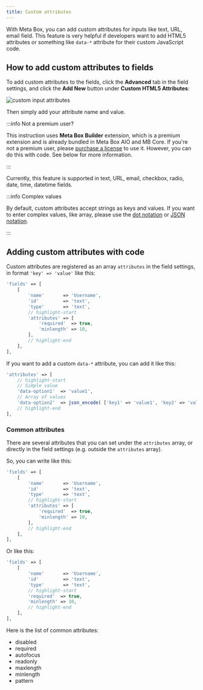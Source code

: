 ```yaml
---
title: Custom attributes
---
```


With Meta Box, you can add custom attributes for inputs like text, URL, email field. This feature is very helpful if developers want to add HTML5 attributes or something like `data-*` attribute for their custom JavaScript code.

## How to add custom attributes to fields

To add custom attributes to the fields, click the **Advanced** tab in the field settings, and click the **Add New** button under **Custom HTML5 Attributes**:

![custom input attributes](https://i.imgur.com/IFiPfAr.png)

Then simply add your attribute name and value.

:::info Not a premium user?

This instruction uses **Meta Box Builder** extension, which is a premium extension and is already bundled in Meta Box AIO and MB Core. If you're not a premium user, please [purchase a license](https://metabox.io/pricing/) to use it. However, you can do this with code. See below for more information.

:::

Currently, this feature is supported in text, URL, email, checkbox, radio, date, time, datetime fields.


:::info Complex values

By default, custom attributes accept strings as keys and values. If you want to enter complex values, like array, please use the [dot notation](/extensions/meta-box-builder/#dot-notation) or [JSON notation](/extensions/meta-box-builder/#json-notation).

:::

## Adding custom attributes with code

Custom attributes are registered as an array `attributes` in the field settings, in format `'key' => 'value'` like this:

```php
'fields' => [
    [
        'name'       => 'Username',
        'id'         => 'text',
        'type'       => 'text',
        // highlight-start
        'attributes' => [
            'required'  => true,
            'minlength' => 10,
        ],
        // highlight-end
    ],
],
```

If you want to add a custom `data-*` attribute, you can add it like this:

```php
'attributes' => [
    // highlight-start
    // Simple value
    'data-option1'  => 'value1',
    // Array of values
    'data-option2'  => json_encode( ['key1' => 'value1', 'key2' => 'value2'] ),
    // highlight-end
],
```

### Common attributes

There are several attributes that you can set under the `attributes` array, or directly in the field settings (e.g. outside the `attributes` array).

So, you can write like this:

```php
'fields' => [
    [
        'name'       => 'Username',
        'id'         => 'text',
        'type'       => 'text',
        // highlight-start
        'attributes' => [
            'required'  => true,
            'minlength' => 10,
        ],
        // highlight-end
    ],
],
```

Or like this:

```php
'fields' => [
    [
        'name'       => 'Username',
        'id'         => 'text',
        'type'       => 'text',
        // highlight-start
        'required'  => true,
        'minlength' => 10,
        // highlight-end
    ],
],
```

Here is the list of common attributes:

- disabled
- required
- autofocus
- readonly
- maxlength
- minlength
- pattern